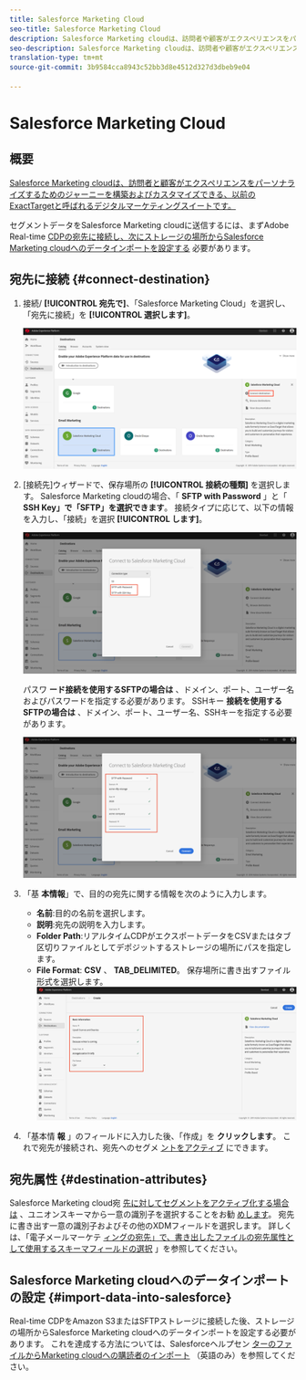 ```yaml
---
title: Salesforce Marketing Cloud
seo-title: Salesforce Marketing Cloud
description: Salesforce Marketing cloudは、訪問者や顧客がエクスペリエンスをパーソナライズするためのジャーニーを構築し、カスタマイズできる、以前のExactTargetと呼ばれるデジタルマーケティングスイートです。
seo-description: Salesforce Marketing cloudは、訪問者や顧客がエクスペリエンスをパーソナライズするためのジャーニーを構築し、カスタマイズできる、以前のExactTargetと呼ばれるデジタルマーケティングスイートです。
translation-type: tm+mt
source-git-commit: 3b9584cca8943c52bb3d8e4512d327d3dbeb9e04

---
```



# Salesforce Marketing Cloud

## 概要

[Salesforce Marketing cloudは、訪問者と顧客がエクスペリエンスをパーソナライズするためのジャーニーを構築およびカスタマイズできる、以前のExactTargetと呼ばれるデジタルマーケティングスイートです。](https://www.salesforce.com/products/marketing-cloud/email-marketing/)

セグメントデータをSalesforce Marketing cloudに送信するには、まずAdobe Real-time [CDPの宛先に接続し、次にストレージの場所からSalesforce Marketing cloudへのデータインポートを設定する](#connect-destination)[](#import-data-into-salesforce) 必要があります。

## 宛先に接続 {#connect-destination}

1. 接続/ **[!UICONTROL 宛先で]**、「Salesforce Marketing Cloud」を選択し、「宛先に接続」を **[!UICONTROL 選択します]**。

   ![Salesforceに接続](/help/rtcdp/destinations/assets/connect-salesforce.png)

1. [接続先]ウィザードで、保存場所の **[!UICONTROL 接続の種類]** を選択します。 Salesforce Marketing cloudの場合、「 **SFTP with Password** 」と「 **SSH Key」で「SFTP」を選択できます**。 接続タイプに応じて、以下の情報を入力し、「接続」を選択 **[!UICONTROL します]**。

   ![Salesforceウィザードの設定](/help/rtcdp/destinations/assets/salesforce-step1.png)

   パスワ **ード接続を使用するSFTPの場合は** 、ドメイン、ポート、ユーザー名およびパスワードを指定する必要があります。
SSHキー **接続を使用するSFTPの場合は** 、ドメイン、ポート、ユーザー名、SSHキーを指定する必要があります。

   ![Salesforce情報の入力](/help/rtcdp/destinations/assets/salesforce-wizard.png)

1. 「基 **本情報**」で、目的の宛先に関する情報を次のように入力します。
   * **名前**:目的の名前を選択します。
   * **説明**:宛先の説明を入力します。
   * **Folder Path**:リアルタイムCDPがエクスポートデータをCSVまたはタブ区切りファイルとしてデポジットするストレージの場所にパスを指定します。
   * **File Format**: **CSV** 、 **TAB_DELIMITED**。 保存場所に書き出すファイル形式を選択します。
   ![Salesforce基本情報](/help/rtcdp/destinations/assets/salesforce-basic-information.png)

1. 「基本情 **報** 」のフィールドに入力した後、「作成」を **クリックします**。 これで宛先が接続され、宛先へのセグメ [ントをアクティブ](/help/rtcdp/destinations/activate-destinations.md) にできます。

## 宛先属性 {#destination-attributes}

Salesforce Marketing cloud宛 [先に対してセグメントをアクティブ化する場合は](/help/rtcdp/destinations/activate-destinations.md) 、ユニオンスキーマから一意の識別子を選択することをお勧 [めします](https://www.adobe.io/apis/experienceplatform/home/profile-identity-segmentation/profile-identity-segmentation-services.html#!api-specification/markdown/narrative/technical_overview/unified_profile_architectural_overview/unified_profile_architectural_overview.md)。 宛先に書き出す一意の識別子およびその他のXDMフィールドを選択します。 詳しくは、「電子メールマーケテ [ィングの宛先」で、書き出したファイルの宛先属性として使用するスキーマフィールドの選択](/help/rtcdp/destinations/email-marketing-destinations.md#destination-attributes) 」を参照してください。

## Salesforce Marketing cloudへのデータインポートの設定 {#import-data-into-salesforce}

Real-time CDPをAmazon S3またはSFTPストレージに接続した後、ストレージの場所からSalesforce Marketing cloudへのデータインポートを設定する必要があります。 これを達成する方法については、Salesforceヘルプセン [ターのファイルからMarketing cloudへの購読者のインポート](https://help.salesforce.com/articleView?id=mc_es_import_subscribers_from_file.htm&type=5) （英語のみ）を参照してください。